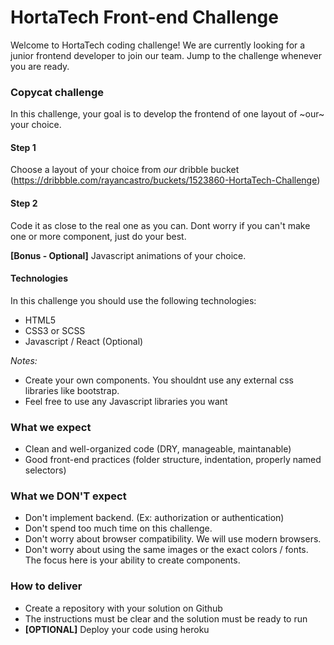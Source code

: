 # HortaTech Front-end Challenge

Welcome to HortaTech coding challenge! We are currently looking for a junior frontend developer to join our team. Jump to the challenge whenever you are ready.

### Copycat challenge

In this challenge, your goal is to develop the frontend of one layout of ~our~ your choice.

#### Step 1
Choose a layout of your choice from *our* dribble bucket (https://dribbble.com/rayancastro/buckets/1523860-HortaTech-Challenge)

#### Step 2
Code it as close to the real one as you can. Dont worry if you can't make one or more component, just do your best.

**[Bonus - Optional]** Javascript animations of your choice. 

#### Technologies

In this challenge you should use the following technologies:
* HTML5
* CSS3 or SCSS
* Javascript / React (Optional)

*Notes:*

* Create your own components. You shouldnt use any external css libraries like bootstrap. 
* Feel free to use any Javascript libraries you want

### What we expect
* Clean and well-organized code (DRY, manageable, maintanable)
* Good front-end practices (folder structure, indentation, properly named selectors)

### What we DON'T expect
* Don't implement backend. (Ex: authorization or authentication)
* Don't spend too much time on this challenge.
* Don't worry about browser compatibility. We will use modern browsers.
* Don't worry about using the same images or the exact colors / fonts. The focus here is your ability to create components. 

### How to deliver

* Create a repository with your solution on Github
* The instructions must be clear and the solution must be ready to run
* **[OPTIONAL]** Deploy your code using heroku 
